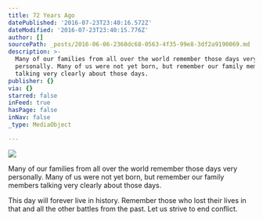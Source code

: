 ```yaml
---
title: 72 Years Ago
datePublished: '2016-07-23T23:40:16.572Z'
dateModified: '2016-07-23T23:40:15.776Z'
author: []
sourcePath: _posts/2016-06-06-2360dc68-0563-4f35-99e8-3df2a9190069.md
description: >-
  Many of our families from all over the world remember those days very
  personally. Many of us were not yet born, but remember our family members
  talking very clearly about those days.
publisher: {}
via: {}
starred: false
inFeed: true
hasPage: false
inNav: false
_type: MediaObject

---
```

![](https://the-grid-user-content.s3-us-west-2.amazonaws.com/41474a5d-e4b0-43df-8d2d-f3d9e081d3fe.jpg)

Many of our families from all over the world remember those days very personally. Many of us were not yet born, but remember our family members talking very clearly about those days.

This day will forever live in history. Remember those who lost their lives in that and all the other battles from the past. Let us strive to end conflict.